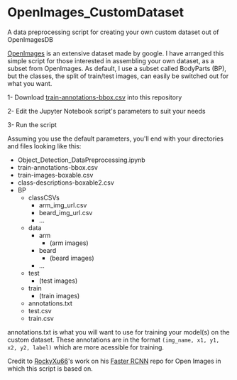 # OpenImages_CustomDataset
A data preprocessing script for creating your own custom dataset out of OpenImagesDB

[OpenImages](https://storage.googleapis.com/openimages/web/index.html) is an extensive dataset made by google. I have arranged this simple script for those interested in assembling your own dataset, as a subset from OpenImages. As default, I use a subset called BodyParts (BP), but the classes, the split of train/test images, can easily be switched out for what you want.

1- Download [train-annotations-bbox.csv](https://storage.googleapis.com/openimages/2018_04/train/train-annotations-bbox.csv) into this repository

2- Edit the Jupyter Notebook script's parameters to suit your needs

3- Run the script

Assuming you use the default parameters, you'll end with your directories and files looking like this:

- Object_Detection_DataPreprocessing.ipynb
- train-annotations-bbox.csv
- train-images-boxable.csv
- class-descriptions-boxable2.csv
- BP
  - classCSVs
    - arm_img_url.csv
    - beard_img_url.csv
    - ...
  - data
    - arm
      - (arm images)
    - beard
      - (beard images)
    - ...
  - test
    - (test images)
  - train
    - (train images)
  - annotations.txt
  - test.csv
  - train.csv
  
annotations.txt is what you will want to use for training your model(s) on the custom dataset. These annotations are in the format `(img_name, x1, y1, x2, y2, label)` which are more acessible for training.

Credit to [RockyXu66](https://github.com/RockyXu66)'s work on his [Faster RCNN](https://github.com/RockyXu66/Faster_RCNN_for_Open_Images_Dataset_Keras) repo for Open Images in which this script is based on.

